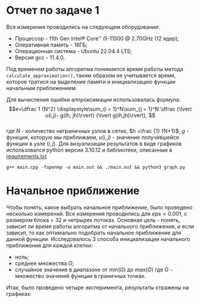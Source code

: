 # Отчет по задаче 1
Все измерения проводились на следующем оборудовании:
* Процессор - 11th Gen Intel® Core™ i5-11500 @ 2.70GHz (12 ядер);
* Оперативная память - 16ГБ;
* Операционная система - Ubuntu 22.04.4 LTS;
* Версия gcc - 11.4.0.

Под временем работы алгоритма понимается время работы метода `calculate_approximation()`, таким образом не учитывается время, которое тратися на выделение памяти и инициализацию функции начальным приближением.

Для вычисления ошибки аппроксимации использовалась формула:
$$e=\dfrac 1 {N^2} \displaystyle\sum_{i = 1}^N\sum_{j = 1}^N \dfrac {\lvert u(i,j)- g(ih, jh)\rvert} {\lvert g(ih,jh)\rvert}, $$    
где $N$ - количество неграничных узлов в сетке, $h =\frac {1} {N+1}$, $g$ - функция, которую мы приближаем, $u(i,j)$ - значение получившейся функции в узле $(i,j)$. Для визуализации результатов в виде графиков использовался python версии 3.10.12 и библиотеки, описанные в [requirements.txt](https://github.com/aartdem/comp-math/blob/main/work1/requirements.txt)

```g++ main.cpp -fopenmp -o main.out && ./main.out && python3 graph.py```
# Начальное приближение
Чтобы понять, какое выбрать начальное приближение, было проведено несколько измерений. Все измерения проводились для $eps=0.001$, с размером блока = 32 и четрырех потоках. Основная цель - понять, зависит ли время работы алгоритма от начального приближения, и если зависит, то как оптимально подобрать начальное приближение для данной функции. Исследовалось 3 способа инициализации начального приближения для каждой клетки:
* ноль;
* среднее множества $G$;
* случайное значение в диапазоне от $min(G)$ до $max(G)$
  где $G$ - множество значений функции в граничных точках.

Итак, было проведено четыре эксперимента, результаты отражены на графиках:
